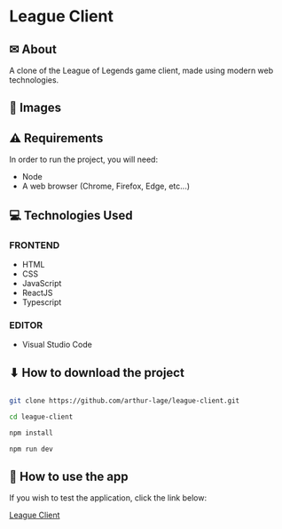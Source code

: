 # League Client

## ✉ About

A clone of the League of Legends game client, made using modern web technologies.

## 🌆 Images



## ⚠ Requirements

In order to run the project, you will need:

- Node
- A web browser (Chrome, Firefox, Edge, etc...)

## 💻 Technologies Used

### FRONTEND

- HTML
- CSS
- JavaScript
- ReactJS
- Typescript

### EDITOR

- Visual Studio Code

## ⬇ How to download the project

```bash

git clone https://github.com/arthur-lage/league-client.git

cd league-client

npm install

npm run dev

```

## 🔗 How to use the app

If you wish to test the application, click the link below:

[League Client](https://league-client-al.vercel.com)